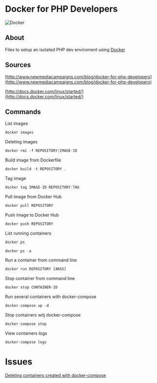 # Docker for PHP Developers

![Docker](https://www.docker.com/sites/all/themes/docker/assets/images/logo.png)

## About

Files to setup an isolated PHP dev enviroment using [Docker](https://www.docker.com/)

## Sources

[http://www.newmediacampaigns.com/blog/docker-for-php-developers](http://www.newmediacampaigns.com/blog/docker-for-php-developers)

[http://docs.docker.com/linux/started/](http://docs.docker.com/linux/started/)

## Commands

List images

```javascript
docker images
```

Deleting images

```javascript
docker rmi -f REPOSITORY|IMAGE-ID
```

Build image from Dockerfile

```javascript
docker build -t REPOSITORY .
```

Tag image

```javascript
docker tag IMAGE-ID REPOSITORY:TAG
```

Pull image from Docker Hub

```javascript
docker pull REPOSITORY
```

Push image to Docker Hub

```javascript
docker push REPOSITORY
```

List running containers

```javascript
docker ps
```

```javascript
docker ps -a
```

Run a container from command line

```javascript
docker run REPOSITORY [ARGS]
```

Stop container from command line

```javascript
docker stop CONTAINER-ID
```

Run several containers with docker-compose

```javascript
docker-compose up -d
```

Stop containers witj docker-compose

```javascript
docker-compose stop
```

View containers logs

```javascript
docker-compose logs
```

# Issues

[Deleting containers created with docker-compose](https://github.com/docker/compose/issues/1113)